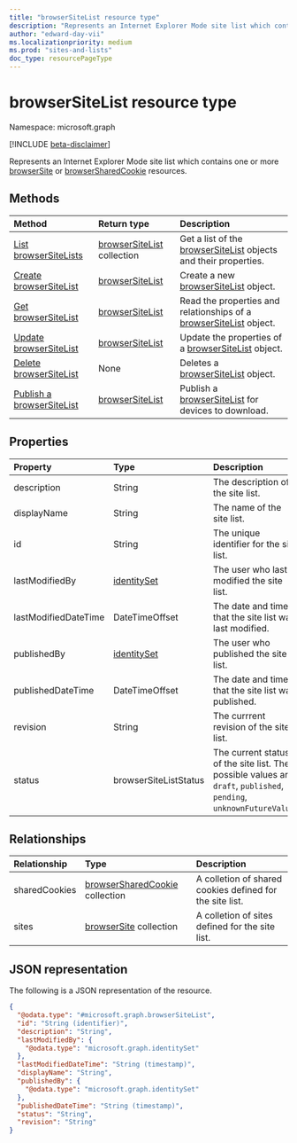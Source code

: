 ```yaml
---
title: "browserSiteList resource type"
description: "Represents an Internet Explorer Mode site list which contains one or more browserSite or browserSharedCookie resources."
author: "edward-day-vii"
ms.localizationpriority: medium
ms.prod: "sites-and-lists"
doc_type: resourcePageType
---
```


# browserSiteList resource type

Namespace: microsoft.graph

[!INCLUDE [beta-disclaimer](../../includes/beta-disclaimer.md)]

Represents an Internet Explorer Mode site list which contains one or more [browserSite](../resources/browsersite.md) or [browserSharedCookie](../resources/browsersharedcookie.md) resources.

## Methods
|Method|Return type|Description|
|:---|:---|:---|
|[List browserSiteLists](../api/internetexplorermode-list-sitelists.md)|[browserSiteList](../resources/browsersitelist.md) collection|Get a list of the [browserSiteList](../resources/browsersitelist.md) objects and their properties.|
|[Create browserSiteList](../api/internetexplorermode-post-sitelists.md)|[browserSiteList](../resources/browsersitelist.md)|Create a new [browserSiteList](../resources/browsersitelist.md) object.|
|[Get browserSiteList](../api/browsersitelist-get.md)|[browserSiteList](../resources/browsersitelist.md)|Read the properties and relationships of a [browserSiteList](../resources/browsersitelist.md) object.|
|[Update browserSiteList](../api/browsersitelist-update.md)|[browserSiteList](../resources/browsersitelist.md)|Update the properties of a [browserSiteList](../resources/browsersitelist.md) object.|
|[Delete browserSiteList](../api/internetexplorermode-delete-sitelists.md)|None|Deletes a [browserSiteList](../resources/browsersitelist.md) object.|
|[Publish a browserSiteList](../api/browsersitelist-publish.md)|[browserSiteList](../resources/browsersitelist.md)|Publish a [browserSiteList](../resources/browsersitelist.md) for devices to download.|

## Properties
|Property|Type|Description|
|:---|:---|:---|
|description|String|The description of the site list.|
|displayName|String|The name of the site list.|
|id|String|The unique identifier for the site list.|
|lastModifiedBy|[identitySet](../resources/identityset.md)|The user who last modified the site list.|
|lastModifiedDateTime|DateTimeOffset|The date and time that the site list was last modified.|
|publishedBy|[identitySet](../resources/identityset.md)|The user who published the site list.|
|publishedDateTime|DateTimeOffset|The date and time that the site list was published.|
|revision|String|The currrent revision of the site list.|
|status|browserSiteListStatus|The current status of the site list. The possible values are: `draft`, `published`, `pending`, `unknownFutureValue`.|

## Relationships
|Relationship|Type|Description|
|:---|:---|:---|
|sharedCookies|[browserSharedCookie](../resources/browsersharedcookie.md) collection|A colletion of shared cookies defined for the site list.|
|sites|[browserSite](../resources/browsersite.md) collection|A colletion of sites defined for the site list.|

## JSON representation
The following is a JSON representation of the resource.
<!-- {
  "blockType": "resource",
  "keyProperty": "id",
  "@odata.type": "microsoft.graph.browserSiteList",
  "openType": false
}
-->
``` json
{
  "@odata.type": "#microsoft.graph.browserSiteList",
  "id": "String (identifier)",
  "description": "String",
  "lastModifiedBy": {
    "@odata.type": "microsoft.graph.identitySet"
  },
  "lastModifiedDateTime": "String (timestamp)",
  "displayName": "String",
  "publishedBy": {
    "@odata.type": "microsoft.graph.identitySet"
  },
  "publishedDateTime": "String (timestamp)",
  "status": "String",
  "revision": "String"
}
```

